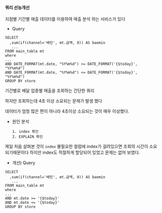 #### 쿼리 선능개선


지점별 기간별 매출 데이터를 이용하여 매출 분석 하는 서비스가 있다

* Query
```
SELECT 
  ,sum(if(channel='배민', mt.금액, 0)) AS baemin
   ...
FROM main_table mt
where 
...
AND DATE_FORMAT(mt.date, "%Y%m%d") >= DATE_FORMAT('{$today}', "%Y%m%d")
AND DATE_FORMAT(mt.date, "%Y%m%d") <= DATE_FORMAT('{$today}', "%Y%m%d")
GROUP BY store
```
기간별로 배달 업종별 매출을 조회하는 간단한 쿼리

하지만 조회하는데 4초 이상 소요되는 문제가 발생 했다 

데이터가 엄청 많은 편이 아니라 4초이상 소요되는 것이 
매우 이상했다. 

* 원인 분석
  ```
  1. index 확인
  2. EXPLAIN 확인
  ```

제일 처음 살펴본 것이 ```index``` 불필요한 컬럼에 index가 걸려있으면 조회의 시간이 소요되기때문이다
하지만 index도 적절하게 할당되어 있었고 문제는 없어 보였다.



* 개선) Query
```
SELECT 
  ,sum(if(channel='배민', mt.금액, 0)) AS baemin
   ...
FROM main_table mt
where 
...
AND mt.date >= '{$today}'
AND mt.date <= '{$today}'
GROUP BY store
```
